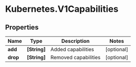 # Kubernetes.V1Capabilities

## Properties
Name | Type | Description | Notes
------------ | ------------- | ------------- | -------------
**add** | **[String]** | Added capabilities | [optional] 
**drop** | **[String]** | Removed capabilities | [optional] 


